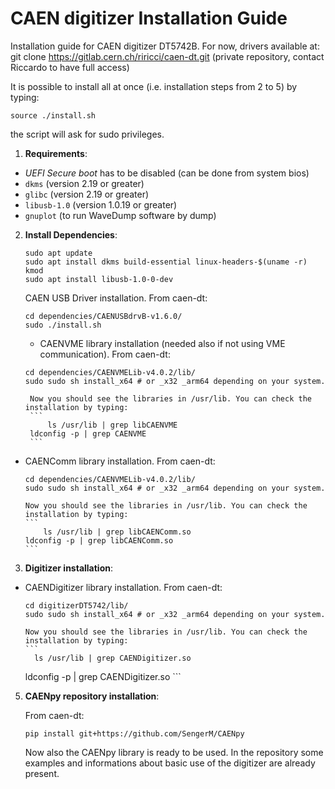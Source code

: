 # CAEN digitizer Installation Guide
Installation guide for CAEN digitizer DT5742B.
For now, drivers available at: 
git clone https://gitlab.cern.ch/riricci/caen-dt.git (private repository, contact Riccardo to have full access)

It is possible to install all at once (i.e. installation steps from 2 to 5) by typing: 

```
source ./install.sh
```
the script will ask for sudo privileges.

1. **Requirements**:
  - *UEFI Secure boot* has to be disabled (can be done from system bios)
  - `dkms` (version 2.19 or greater)
  - `glibc` (version 2.19 or greater)
  - `libusb-1.0` (version 1.0.19 or greater)
  - `gnuplot` (to run WaveDump software by dump)
  
2. **Install Dependencies**:
    ```
    sudo apt update
    sudo apt install dkms build-essential linux-headers-$(uname -r) kmod
    sudo apt install libusb-1.0-0-dev
    ```
	
	CAEN USB Driver installation. From caen-dt:
    ```
	cd dependencies/CAENUSBdrvB-v1.6.0/
	sudo ./install.sh
    ```

	- CAENVME library installation (needed also if not using VME communication). From caen-dt:
    ```
    cd dependencies/CAENVMELib-v4.0.2/lib/
    sudo sudo sh install_x64 # or _x32 _arm64 depending on your system.
    ```
	    Now you should see the libraries in /usr/lib. You can check the installation by typing: 
        ```
	    	ls /usr/lib | grep libCAENVME
        ldconfig -p | grep CAENVME
        ```

        
  - CAENComm library installation. From caen-dt:
    ```
    cd dependencies/CAENVMELib-v4.0.2/lib/
    sudo sudo sh install_x64 # or _x32 _arm64 depending on your system.
    ```
	    Now you should see the libraries in /usr/lib. You can check the installation by typing: 
        ```
		    ls /usr/lib | grep libCAENComm.so
        ldconfig -p | grep libCAENComm.so
        ```

3. **Digitizer installation**:
  
  - CAENDigitizer library installation. From caen-dt:
    ```
    cd digitizerDT5742/lib/
    sudo sudo sh install_x64 # or _x32 _arm64 depending on your system.
    ```
	    Now you should see the libraries in /usr/lib. You can check the installation by typing: 
        ```
		  ls /usr/lib | grep CAENDigitizer.so
      ldconfig -p | grep CAENDigitizer.so
        ```


5. **CAENpy repository installation**:
    
    From caen-dt:
    ```
    pip install git+https://github.com/SengerM/CAENpy
    ```
    Now also the CAENpy library is ready to be used. In the repository some examples and informations about basic use of the digitizer are already present. 

     
     
